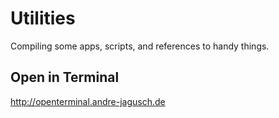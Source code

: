 # Utilities

Compiling some apps, scripts, and references to handy things.

## Open in Terminal

http://openterminal.andre-jagusch.de
